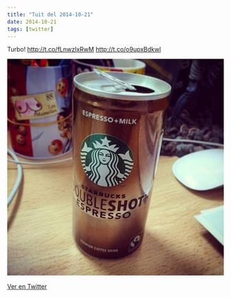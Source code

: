 ```yaml
---
title: "Tuit del 2014-10-21"
date: 2014-10-21
tags: [twitter]
---
```


Turbo! http://t.co/fLnwzIxRwM http://t.co/o9upxBdkwl

![Imagen](/assets/images/524470091979964416-B0dKxQxIcAE10MJ.jpg)

[Ver en Twitter](https://twitter.com/i/web/status/524470091979964416)
